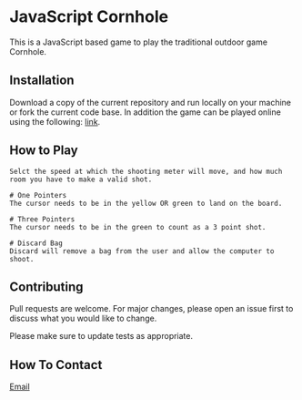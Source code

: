 # JavaScript Cornhole

This is a JavaScript based game to play the traditional outdoor game Cornhole.

## Installation

Download a copy of the current repository and run locally on your machine or fork the current code base. In addition the game can be played online using the following: [link](https://lukefleming90.github.io/cornhole-game-js/#).

## How to Play

```Difficulty
Selct the speed at which the shooting meter will move, and how much room you have to make a valid shot.

# One Pointers
The cursor needs to be in the yellow OR green to land on the board.

# Three Pointers
The cursor needs to be in the green to count as a 3 point shot.

# Discard Bag
Discard will remove a bag from the user and allow the computer to shoot.
```

## Contributing
Pull requests are welcome. For major changes, please open an issue first to discuss what you would like to change.

Please make sure to update tests as appropriate.

## How To Contact
[Email](LukeFleming90@gmail.com)